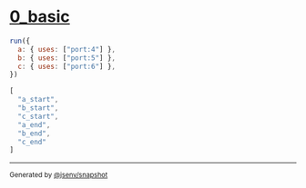 # [0_basic](../../uses_port.test.mjs#L32)

```js
run({
  a: { uses: ["port:4"] },
  b: { uses: ["port:5"] },
  c: { uses: ["port:6"] },
})
```

```js
[
  "a_start",
  "b_start",
  "c_start",
  "a_end",
  "b_end",
  "c_end"
]
```

---

<sub>
  Generated by <a href="https://github.com/jsenv/core/tree/main/packages/independent/snapshot">@jsenv/snapshot</a>
</sub>
